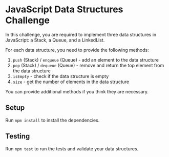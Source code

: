 # JavaScript Data Structures Challenge
In this challenge, you are required to implement three data structures in JavaScript: a Stack, a Queue, and a LinkedList.

For each data structure, you need to provide the following methods:

1. `push` (Stack) / `enqueue` (Queue) - add an element to the data structure
2. `pop` (Stack) / `dequeue` (Queue) - remove and return the top element from the data structure
3. `isEmpty` - check if the data structure is empty
4. `size` - get the number of elements in the data structure

You can provide additional methods if you think they are necessary.

## Setup
Run `npm install` to install the dependencies.

## Testing
Run `npm test` to run the tests and validate your data structures.